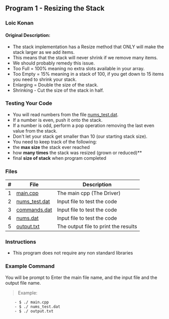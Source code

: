 ## Program 1 - Resizing the Stack

### Loic Konan

#### Original Description:
- The stack implementation has a Resize method that ONLY will make the stack larger as we add items.
- This means that the stack will never shrink if we remove many items.
- We should probably remedy this issue.
- Too Full = 100% meaning no extra slots available in your array.
- Too Empty = 15% meaning in a stack of 100, if you get down to 15 items you need to shrink your stack.
- Enlarging = Double the size of the stack.
- Shrinking - Cut the size of the stack in half.

### Testing Your Code
- You will read numbers from the file [nums_test.dat](nums_test.dat).
- If a number is even, push it onto the stack.
- If a number is odd, perform a pop operation removing the last even value from the stack.
- Don't let your stack get smaller than 10 (our starting stack size).
- You need to keep track of the following:
 - the **max size** the stack ever reached
 - how **many times** the stack was resized (grown or reduced)**
 - final **size of stack** when program completed

### Files

|   #   | File                           | Description                          |
| :---: | ------------------------------ | ------------------------------------ |
|   1   | [main.cpp](main.cpp)           | The main cpp  (The Driver)           |
|   2   | [nums_test.dat](nums_test.dat) | Input file to test the code          |
|   3   | [commands.dat](commands.dat)   | Input file to test the code          |
|   4   | [nums.dat](nums.dat)           | Input file to test the code          |
|   5   | [output.txt](output.txt)       | The output file to print the results |

### Instructions

- This program does not require any non standard libraries

### Example Command

 You will be prompt to Enter the main file name, and the input file and the output file name.
>
> Example:
>>
        - $ ./ main.cpp
        - $ ./ nums_test.dat
        - $ ./ output.txt
